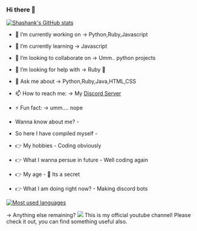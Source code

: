 ### Hi there 👋

[![Shashank's GitHub stats](https://github-readme-stats.vercel.app/api?username=ShashankKumarSaxena&count_private=true&show_icons=true&theme=radical)](https://github.com/anuraghazra/github-readme-stats)


- 🔭 I’m currently working on -> Python,Ruby,Javascript
- 🌱 I’m currently learning -> Javascript
- 👯 I’m looking to collaborate on -> Umm.. python projects
- 🤔 I’m looking for help with -> Ruby 💎
- 💬 Ask me about -> Python,Ruby,Java,HTML,CSS
- 📫 How to reach me: -> My <a href="https://discord.gg/WtEjnqm5">Discord Server</a>
- ⚡ Fun fact: -> umm.... nope

- Wanna know about me? -
- So here I have compiled myself -
- 👉 My hobbies - Coding obviously
- 👉 What I wanna persue in future - Well coding again
- 👉 My age - 🤫 Its a secret
- 👉 What I am doing right now? - Making discord bots

[![Most used languages](https://github-readme-stats.vercel.app/api/top-langs/?username=ShashankKumarSaxena&langs_count=50&theme=radical)](https://github.com/anuraghazra/github-readme-stats)

-> Anything else remaining?
<img src="https://cdn.discordapp.com/attachments/797850617842237460/812306861440237578/unknown.png">
This is my official youtube channel! Please check it out, you can find something useful also.

